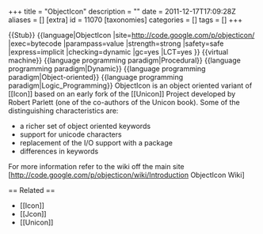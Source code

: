 +++
title = "ObjectIcon"
description = ""
date = 2011-12-17T17:09:28Z
aliases = []
[extra]
id = 11070
[taxonomies]
categories = []
tags = []
+++

{{Stub}}
{{language|ObjectIcon
|site=http://code.google.com/p/objecticon/
|exec=bytecode
|parampass=value
|strength=strong
|safety=safe
|express=implicit
|checking=dynamic
|gc=yes
|LCT=yes
}}
{{virtual machine}}
{{language programming paradigm|Procedural}}
{{language programming paradigm|Dynamic}}
{{language programming paradigm|Object-oriented}}
{{language programming paradigm|Logic_Programming}}
ObjectIcon is an object oriented variant of [[Icon]] based on an early fork of the [[Unicon]] Project developed by Robert Parlett (one of the co-authors of the Unicon book).
Some of the distinguishing characteristics are:
* a richer set of object oriented keywords
* support for unicode characters
* replacement of the I/O support with a package
* differences in keywords

For more information refer to the wiki off the main site [http://code.google.com/p/objecticon/wiki/Introduction ObjectIcon Wiki]

== Related ==
* [[Icon]]
* [[Jcon]]
* [[Unicon]]
